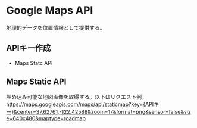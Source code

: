 # Google Maps API

地理的データを位置情報として提供する。

## APIキー作成

* Maps Statc API

## Maps Static API

埋め込み可能な地図画像を取得する。以下はリクエスト例。
https://maps.googleapis.com/maps/api/staticmap?key={APIキー}&center=37.62761,-122.42588&zoom=17&format=png&sensor=false&size=640x480&maptype=roadmap
